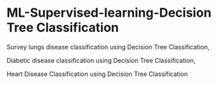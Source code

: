 # ML-Supervised-learning-Decision Tree Classification
Survey lungs disease classification using Decision Tree Classification,

Diabetic disease classification using Decision Tree Classification,

Heart Disease Classification using Decision Tree Classification
